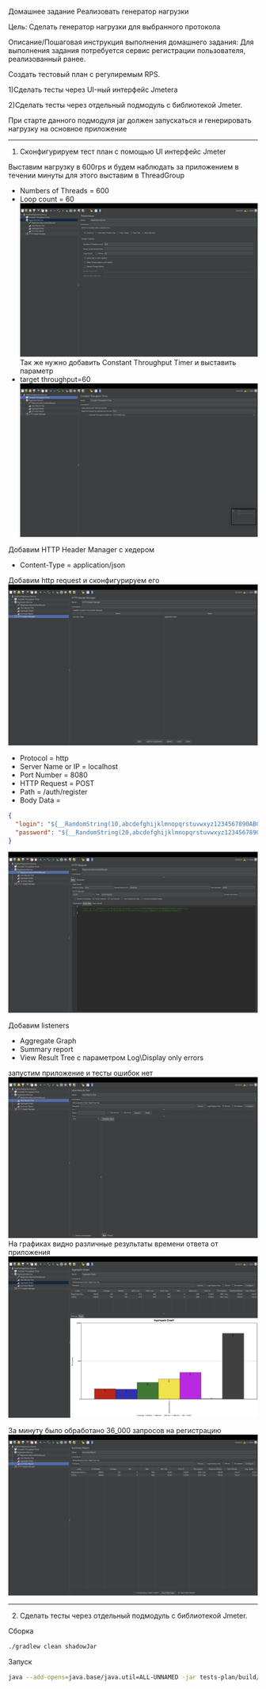 Домашнее задание
Реализовать генератор нагрузки

Цель:
Сделать генератор нагрузки для выбранного протокола

Описание/Пошаговая инструкция выполнения домашнего задания:
Для выполнения задания потребуется сервис регистрации пользователя, реализованный ранее.

Создать тестовый план с регулиремым RPS.

1)Сделать тесты через UI-ный интерфейс Jmetera

2)Сделать тесты через отдельный подмодуль с библиотекой Jmeter.

При старте данного подмодуля jar должен запускаться и генерировать нагрузку на основное приложение

---

1) Сконфигурируем тест план с помощью UI интерфейс Jmeter

Выставим нагрузку в 600rps и будем наблюдать за приложением в течении минуты
для этого выставим в ThreadGroup

* Numbers of Threads = 600
* Loop count = 60
  ![Иллюстрация к проекту](registration-service/report/1.png)
  Так же нужно добавить Constant Throughput Timer и выставить параметр
* target throughput=60
  ![Иллюстрация к проекту](registration-service/report/2.png)

Добавим HTTP Header Manager с хедером

* Content-Type = application/json

Добавим http request и сконфигурируем его
![Иллюстрация к проекту](registration-service/report/3.png)

* Protocol = http
* Server Name or IP = localhost
* Port Number = 8080
* HTTP Request = POST
* Path = /auth/register
* Body Data =

```json
{
  "login": "${__RandomString(10,abcdefghijklmnopqrstuvwxyz1234567890ABCDEFGHIJKLMNOPQRSTUVWXYZ)}@mail.ru",
  "password": "${__RandomString(20,abcdefghijklmnopqrstuvwxyz1234567890ABCDEFGHIJKLMNOPQRSTUVWXYZ)}"
}
```

![Иллюстрация к проекту](registration-service/report/4.png)

Добавим listeners

* Aggregate Graph
* Summary report
* View Result Tree с параметром Log\Display only errors

запустим приложение и тесты
ошибок нет
![Иллюстрация к проекту](registration-service/report/5.png)
На графиках видно различные результаты времени ответа от приложения
![Иллюстрация к проекту](registration-service/report/6.png)

За минуту было обработано 36_000 запросов на регистрацию
![Иллюстрация к проекту](registration-service/report/7.png)

---
2. Сделать тесты через отдельный подмодуль с библиотекой Jmeter.

Сборка

```bash
./gradlew clean shadowJar
```

Запуск

```bash
java --add-opens=java.base/java.util=ALL-UNNAMED -jar tests-plan/build/libs/tests-plan-0.0.1-SNAPSHOT-all.jar
```
 

